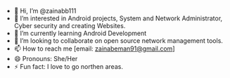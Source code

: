 - 👋 Hi, I’m @zainabb111
- 👀 I’m interested in Android projects, System and Network Administrator, Cyber security and creating Websites.
- 🌱 I’m currently learning Android Development
- 💞️ I’m looking to collaborate on open source network management tools.
- 📫 How to reach me [email: zainabeman91@gmail.com]  
- 😄 Pronouns: She/Her
- ⚡ Fun fact: I love to go northen areas.

<!---
zainabb111/zainabb111 is a ✨ special ✨ repository because its `README.md` (this file) appears on your GitHub profile.
You can click the Preview link to take a look at your changes.
--->
